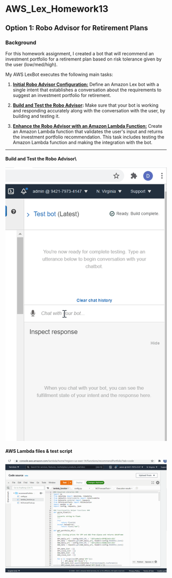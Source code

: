 # AWS_Lex_Homework13

## Option 1: Robo Advisor for Retirement Plans


### Background
For this homework assignment, I created a bot that will recommend an investment portfolio for a retirement plan based on risk tolerance given by the user (low/med/high).

My AWS LexBot executes the following main tasks:

1. **[Initial Robo Advisor Configuration:](#Initial-Robo-Advisor-Configuration)** Define an Amazon Lex bot with a single intent that establishes a conversation about the requirements to suggest an investment portfolio for retirement.

2. **[Build and Test the Robo Advisor](#Build-and-Test-the-Robo-Advisor):** Make sure that your bot is working and responding accurately along with the conversation with the user, by building and testing it.

3. **[Enhance the Robo Advisor with an Amazon Lambda Function:](#Enhance-the-Robo-Advisor-with-an-Amazon-Lambda-Function)** Create an Amazon Lambda function that validates the user's input and returns the investment portfolio recommendation. This task includes testing the Amazon Lambda function and making the integration with the bot.

---
#### Build and Test the Robo Advisor\

![Robo Advisor test](RoboAdvisorExecution.gif)

#### AWS Lambda files & test script
![Robo Advisor test](AWSLambda.gif)

